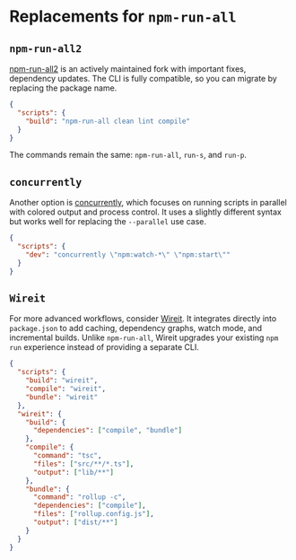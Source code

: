 # Replacements for `npm-run-all`

## `npm-run-all2`

[npm-run-all2](https://github.com/bcomnes/npm-run-all2) is an actively maintained fork with important fixes, dependency updates. The CLI is fully compatible, so you can migrate by replacing the package name.

```json
{
  "scripts": {
    "build": "npm-run-all clean lint compile"
  }
}
```

The commands remain the same: `npm-run-all`, `run-s`, and `run-p`.

## `concurrently`

Another option is [concurrently](https://github.com/open-cli-tools/concurrently), which focuses on running scripts in parallel with colored output and process control. It uses a slightly different syntax but works well for replacing the `--parallel` use case.

```json
{
  "scripts": {
    "dev": "concurrently \"npm:watch-*\" \"npm:start\""
  }
}
```

## `Wireit`

For more advanced workflows, consider [Wireit](https://github.com/google/wireit). It integrates directly into `package.json` to add caching, dependency graphs, watch mode, and incremental builds. Unlike `npm-run-all`, Wireit upgrades your existing `npm run` experience instead of providing a separate CLI.

```json
{
  "scripts": {
    "build": "wireit",
    "compile": "wireit",
    "bundle": "wireit"
  },
  "wireit": {
    "build": {
      "dependencies": ["compile", "bundle"]
    },
    "compile": {
      "command": "tsc",
      "files": ["src/**/*.ts"],
      "output": ["lib/**"]
    },
    "bundle": {
      "command": "rollup -c",
      "dependencies": ["compile"],
      "files": ["rollup.config.js"],
      "output": ["dist/**"]
    }
  }
}
```
